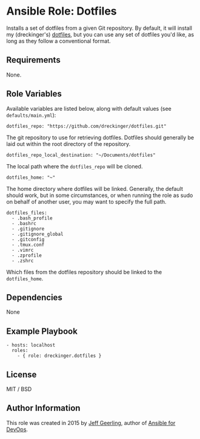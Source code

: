 # Ansible Role: Dotfiles

Installs a set of dotfiles from a given Git repository. By default, it will install my (dreckinger's) [dotfiles](https://github.com/dreckinger/dotfiles), but you can use any set of dotfiles you'd like, as long as they follow a conventional format.

## Requirements

None.

## Role Variables

Available variables are listed below, along with default values (see `defaults/main.yml`):

    dotfiles_repo: "https://github.com/dreckinger/dotfiles.git"

The git repository to use for retrieving dotfiles. Dotfiles should generally be laid out within the root directory of the repository.

    dotfiles_repo_local_destination: "~/Documents/dotfiles"

The local path where the `dotfiles_repo` will be cloned.

    dotfiles_home: "~"

The home directory where dotfiles will be linked. Generally, the default should work, but in some circumstances, or when running the role as sudo on behalf of another user, you may want to specify the full path.

    dotfiles_files:
      - .bash_profile
      - .bashrc
      - .gitignore
      - .gitignore_global
      - .gitconfig
      - .tmux.conf
      - .vimrc
      - .zprofile
      - .zshrc

Which files from the dotfiles repository should be linked to the `dotfiles_home`.

## Dependencies

None

## Example Playbook

    - hosts: localhost
      roles:
        - { role: dreckinger.dotfiles }

## License

MIT / BSD

## Author Information

This role was created in 2015 by [Jeff Geerling](http://jeffgeerling.com/), author of [Ansible for DevOps](http://ansiblefordevops.com/).
